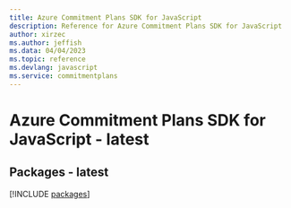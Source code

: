 ```yaml
---
title: Azure Commitment Plans SDK for JavaScript
description: Reference for Azure Commitment Plans SDK for JavaScript
author: xirzec
ms.author: jeffish
ms.data: 04/04/2023
ms.topic: reference
ms.devlang: javascript
ms.service: commitmentplans
---
```

# Azure Commitment Plans SDK for JavaScript - latest
## Packages - latest
[!INCLUDE [packages](commitment-plans-index.md)]